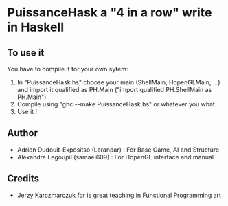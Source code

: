 # PuissanceHask a "4 in a row" write in Haskell

## To use it

You have to compile it for your own sytem:

1. In "PuissanceHask.hs" choose your main (ShellMain, HopenGLMain, ...) and import it qualified as PH.Main ("import qualified PH.ShellMain as PH.Main")
2. Compile using "ghc --make PuissanceHask.hs" or whatever you what
3. Use it !

## Author

* Adrien Dudouit-Expositso (Larandar) : For Base Game, AI and Structure
* Alexandre Legoupil (samael609) : For HopenGL interface and manual

## Credits

* Jerzy Karczmarczuk for is great teaching in Functional Programming art
